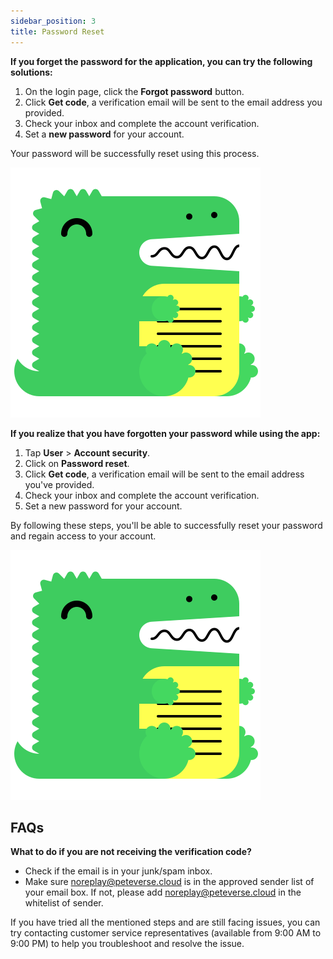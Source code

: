 ```yaml
---
sidebar_position: 3
title: Password Reset
---
```


**If you forget the password for the application, you can try the following solutions:**

1. On the login page, click the **Forgot password** button.
2. Click **Get code**, a verification email will be sent to the email address you provided.
3. Check your inbox and complete the account verification.
4. Set a **new password** for your account.

Your password will be successfully reset using this process.

![login-update](/img/logo.svg)

**If you realize that you have forgotten your password while using the app:**

1. Tap **User** > **Account security**.
2. Click on **Password reset**.
3. Click **Get code**, a verification email will be sent to the email address you've provided.
4. Check your inbox and complete the account verification.
5. Set a new password for your account.

By following these steps, you'll be able to successfully reset your password and regain access to your account.

![user update](/img/logo.svg)

## FAQs
**What to do if you are not receiving the verification code?**

+ Check if the email is in your junk/spam inbox.
+ Make sure noreplay@peteverse.cloud is in the approved sender list of your email box. If not, please add noreplay@peteverse.cloud in the whitelist of sender.
  
If you have tried all the mentioned steps and are still facing issues, you can try contacting customer service representatives (available from 9:00 AM to 9:00 PM) to help you troubleshoot and resolve the issue.
